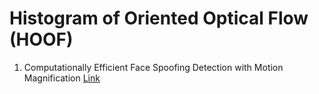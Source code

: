 # Histogram of Oriented Optical Flow (HOOF)

1. Computationally Efficient Face Spoofing Detection with Motion Magnification [Link](https://drive.google.com/drive/u/0/folders/16AN-oSB6fW4fhcasBYLBCe9YCZY6wnc3)
